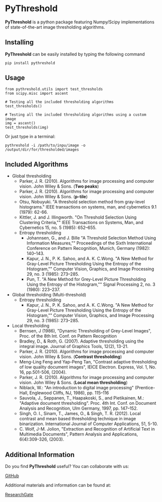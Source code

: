 # PyThreshold

**PyThreshold** is a python package featuring Numpy/Scipy implementations of state-of-the-art image thresholding algorithms.

## Installing

**PyThreshold** can be easily installed by typing the following command

    pip install pythreshold

## Usage

    from pythreshold.utils import test_thresholds
    from scipy.misc import ascent

    # Testing all the included thresholding algorithms
    test_thresholds()

    # Testing all the included thresholding algorithms using a custom image
    img = ascent()
    test_thresholds(img)

Or just type in a terminal:

    pythreshold -i /path/to/inpu/image -o /output/dir/for/thresholded/images

## Included Algorithms

* Global thresholding
    * Parker, J. R. (2010). Algorithms for image processing and
      computer vision. John Wiley & Sons. (**Two peaks**)
    * Parker, J. R. (2010). Algorithms for image processing and
      computer vision. John Wiley & Sons. (**p-tile**)
    * Otsu, Nobuyuki. "A threshold selection method from gray-level
      histograms." IEEE transactions on systems, man, and cybernetics
      9.1 (1979): 62-66.
    * Kittler, J. and J. Illingworth. "On Threshold Selection Using Clustering
      Criteria,"" IEEE Transactions on Systems, Man, and Cybernetics 15, no. 5
      (1985): 652–655.
    * Entropy thresholding
        * Johannsen, G., and J. Bille "A Threshold Selection Method Using
          Information Measures,"" Proceedings of the Sixth International Conference
          on Pattern Recognition, Munich, Germany (1982): 140–143.
        * Kapur, J. N., P. K. Sahoo, and A. K. C.Wong. "A New Method for Gray-Level
          Picture Thresholding Using the Entropy of the Histogram,"" Computer Vision,
          Graphics, and Image Processing 29, no. 3 (1985): 273–285.
        * Pun, T. "A New Method for Grey-Level Picture Thresholding Using the
          Entropy of the Histogram,"" Signal Processing 2, no. 3 (1980): 223–237.
* Global thresholding (Multi-threshold)
    * Entropy thresholding
        * Kapur, J. N., P. K. Sahoo, and A. K. C.Wong. "A New Method for Gray-Level
          Picture Thresholding Using the Entropy of the Histogram,"" Computer Vision,
          Graphics, and Image Processing 29, no. 3 (1985): 273–285.
* Local thresholding
    * Bernsen, J (1986), "Dynamic Thresholding of Grey-Level Images",
      Proc. of the 8th Int. Conf. on Pattern Recognition
    * Bradley, D., & Roth, G. (2007). Adaptive thresholding
      using the integral image. Journal of Graphics Tools, 12(2), 13-21.
    * Parker, J. R. (2010). Algorithms for image processing and
      computer vision. John Wiley & Sons. (**Contrast thresholding**)
    * Meng-Ling Feng and Yap-Peng Tan, "Contrast adaptive thresholding of
      low quality document images", IEICE Electron. Express, Vol. 1, No.
      16, pp.501-506, (2004).
    * Parker, J. R. (2010). Algorithms for image processing and
      computer vision. John Wiley & Sons. (**Local mean thresholding**)
    * Niblack, W.: "An introduction to digital image
      processing" (Prentice- Hall, Englewood Cliffs, NJ, 1986), pp. 115–116
    * Sauvola, J., Seppanen, T., Haapakoski, S., and Pietikainen, M.:
      "Adaptive document thresholding". Proc. 4th Int. Conf. on Document
      Analysis and Recognition, Ulm Germany, 1997, pp. 147–152.
    * Singh, O. I., Sinam, T., James, O., & Singh, T. R. (2012). Local contrast
      and mean based thresholding technique in image binarization. International
      Journal of Computer Applications, 51, 5-10.
    * C. Wolf, J-M. Jolion, "Extraction and Recognition of Artificial Text in
      Multimedia Documents", Pattern Analysis and Applications, 6(4):309-326, (2003).


## Additional Information

Do you find **PyThreshold** useful? You can collaborate with us:

[GitHub](https://github.com/manuelaguadomtz/pythreshold)

Additional materials and information can be found at:

[ResearchGate](https://www.researchgate.net/project/Numpy-Scipy-implementations-of-image-thresholding-algorithms>)
